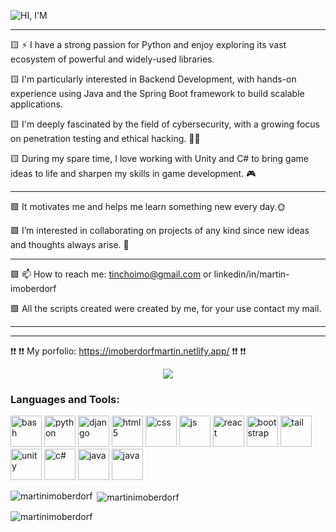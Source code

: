 ![HI, I'M](https://user-images.githubusercontent.com/93394695/226223217-11a0c93c-2ad4-43f3-a395-1761ac03d4ad.gif)


-----------------------------------------------------------------------------------------------------------------------------------------------------------------------------------

🟨 ⚡ I have a strong passion for Python and enjoy exploring its vast ecosystem of powerful and widely-used libraries.

🟨 I'm particularly interested in Backend Development, with hands-on experience using Java and the Spring Boot framework to build scalable applications.

🟨 I'm deeply fascinated by the field of cybersecurity, with a growing focus on penetration testing and ethical hacking. 👩‍💻

🟨 During my spare time, I love working with Unity and C# to bring game ideas to life and sharpen my skills in game development.  🎮

-----------------------------------------------------------------------------------------------------------------------------------------------------------------------------------

🟩 It motivates me and helps me learn something new every day.🌞 

🟩 I’m interested in collaborating on projects of any kind since new ideas and thoughts always arise. 🧠

-----------------------------------------------------------------------------------------------------------------------------------------------------------------------------------

🟪 📫 How to reach me: tinchoimo@gmail.com  or linkedin/in/martin-imoberdorf

🟪 All the scripts created were created by me, for your use contact my mail.

-------------------------------------------------------------------------------------------------------------------------------------------------------------------------
----------
❗❗ ❗❗ My porfolio: https://imoberdorfmartin.netlify.app/ ❗❗ ❗❗



<div align="center">
  <img src="https://profile-counter.glitch.me/martinimoberdorf/count.svg?"/>
</div>

###


<h3 align="left">Languages and Tools:</h3>
<p align="left"> 
  <img src="https://img.icons8.com/?size=100&id=50ZQHdJTmPqw&format=png&color=000000" alt="bash" width="50" height="50"/>
  <img src="https://img.icons8.com/?size=100&id=13441&format=png&color=000000" alt="python" width="50" height="50"/>
  <img src="https://cdn.worldvectorlogo.com/logos/django.svg" alt="django" width="50" height="50"/>

   <img src="https://img.icons8.com/?size=100&id=20909&format=png&color=000000" alt="html5" width="50" height="50"/>
   <img src="https://img.icons8.com/?size=100&id=21278&format=png&color=000000" alt="css" width="50" height="50"/>
   <img src="https://img.icons8.com/?size=100&id=PXTY4q2Sq2lG&format=png&color=000000" alt="js" width="50" height="50"/>
   <img src="https://img.icons8.com/?size=100&id=wPohyHO_qO1a&format=png&color=000000" alt="react" width="50" height="50"/>
   <img src="https://img.icons8.com/?size=100&id=84710&format=png&color=000000" alt="bootstrap" width="50" height="50"/>
   <img src="https://img.icons8.com/?size=100&id=4PiNHtUJVbLs&format=png&color=000000" alt="tail" width="50" height="50"/>
   
   <img src="https://img.icons8.com/?size=100&id=39848&format=png&color=000000" alt="unity" width="50" height="50"/>
   <img src="https://img.icons8.com/?size=100&id=Fycm8TUhWmFU&format=png&color=000000" alt="c#" width="50" height="50"/>
   
   <img src="https://img.icons8.com/?size=100&id=13679&format=png&color=000000" alt="java" width="50" height="50"/>
    <img src="https://img.icons8.com/?size=100&id=90519&format=png&color=000000" alt="java" width="50" height="50"/>
    
</p>



<p><img align="left" src="https://github-readme-stats.vercel.app/api/top-langs?username=martinimoberdorf&show_icons=true&locale=en&layout=pie&theme=blue-green" alt="martinimoberdorf" /></p>
<p>&nbsp;<img align="center" src="https://github-readme-stats.vercel.app/api?username=martinimoberdorf&show_icons=true&locale=en&theme=blue-green&show_icons=true" alt="martinimoberdorf" /></p>
<p><img align="center" src="https://github-readme-streak-stats.herokuapp.com/?user=martinimoberdorf&theme=blue-green" alt="martinimoberdorf" /></p>
